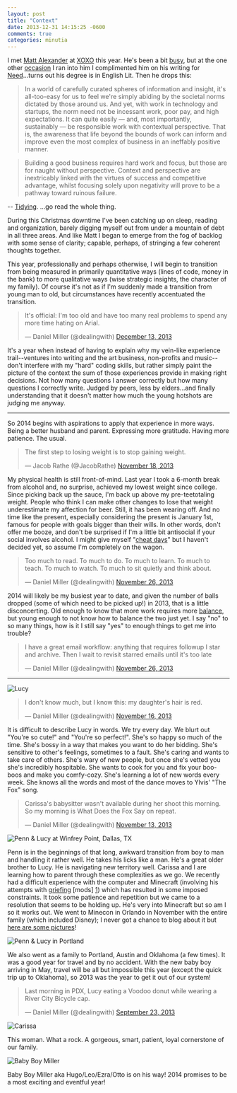 ```yaml
---
layout: post
title: "Context"
date: 2013-12-31 14:15:25 -0600
comments: true
categories: minutia
---
```


I met [Matt Alexander](http://one37.net/author/) at [XOXO](http://2013.xoxofest.com/) this year. He's been a bit [busy](https://needlifestyle.com/), but at the one other [occasion](http://instagram.com/p/hzi6qYHNnt/) I ran into him I complimented him on his writing for [Need](https://needlifestyle.com/)...turns out his degree is in English Lit. Then he drops this:

> In a world of carefully curated spheres of information and insight, it's all-too-easy for us to feel we're simply abiding by the societal norms dictated by those around us. And yet, with work in technology and startups, the norm need not be incessant work, poor pay, and high expectations. It can quite easily — and, most importantly, sustainably — be responsible work with contextual perspective. That is, the awareness that life beyond the bounds of work can inform and improve even the most complex of business in an ineffably positive manner.

> Building a good business requires hard work and focus, but those are for naught without perspective. Context and perspective are inextricably linked with the virtues of success and competitive advantage, whilst focusing solely upon negativity will prove to be a pathway toward ruinous failure.

-- [Tidying](http://one37.net/blog/30/12/2013/tidying). ...go read the whole thing.

During this Christmas downtime I've been catching up on sleep, reading and organization, barely digging myself out from under a mountain of debt in all three areas. And like Matt I began to emerge from the fog of backlog with some sense of clarity; capable, perhaps, of stringing a few coherent thoughts together.

This year, professionally and perhaps otherwise, I will begin to transition from being measured in primarily quantitative ways (lines of code, money in the bank) to more qualitative ways (wise strategic insights, the character of my family). Of course it's not as if I'm suddenly made a transition from young man to old, but circumstances have recently accentuated the transition.

<blockquote class="twitter-tweet" lang="en"><p>It&#39;s official: I&#39;m too old and have too many real problems to spend any more time hating on Arial.</p>&mdash; Daniel Miller (@dealingwith) <a href="https://twitter.com/dealingwith/statuses/411540904021729280">December 13, 2013</a></blockquote>
<script async src="//platform.twitter.com/widgets.js" charset="utf-8"></script>

It's a year when instead of having to explain why my vein-like experience trail--ventures into writing and the art business, non-profits and music--don't interfere with my "hard" coding skills, but rather simply paint the picture of the context the sum of those experiences provide in making right decisions. Not how many questions I answer correctly but how many questions I correctly write. Judged by peers, less by elders...and finally understanding that it doesn't matter how much the young hotshots are judging me anyway.

---

So 2014 begins with aspirations to apply that experience in more ways. Being a better husband and parent. Expressing more gratitude. Having more patience. The usual.

<blockquote class="twitter-tweet" lang="en"><p>The first step to losing weight is to stop gaining weight.</p>&mdash; Jacob Rathe (@JacobRathe) <a href="https://twitter.com/JacobRathe/statuses/402337546559971328">November 18, 2013</a></blockquote>
<script async src="//platform.twitter.com/widgets.js" charset="utf-8"></script>

My physical health is still front-of-mind. Last year I took a 6-month break from alcohol and, no surprise, achieved my lowest weight since college. Since picking back up the sauce, I'm back up above my pre-teetotaling weight. People who think I can make other changes to lose that weight underestimate my  affection for beer. Still, it has been wearing off. And no time like the present, especially considering the present is January 1st, famous for people with goals bigger than their wills. In other words, don't offer me booze, and don't be surprised if I'm a little bit antisocial if your social involves alcohol. I might give myself "[cheat days](https://www.google.com/search?q=cheat+day+willpower)" but I haven't decided yet, so assume I'm completely on the wagon. 

<blockquote class="twitter-tweet" lang="en"><p>Too much to read. To much to do. To much to learn. To much to teach. To much to watch. To much to sit quietly and think about.</p>&mdash; Daniel Miller (@dealingwith) <a href="https://twitter.com/dealingwith/statuses/405152367709913088">November 26, 2013</a></blockquote>
<script async src="//platform.twitter.com/widgets.js" charset="utf-8"></script>

2014 will likely be my busiest year to date, and given the number of balls dropped (some of which need to be picked up!) in 2013, that is a little disconcerting. Old enough to know that more work requires more [balance](http://frankchimero.com/blog/2013/09/the-inferno-of-independence/), but young enough to not know how to balance the two just yet. I say "no" to so many things, how is it I still say "yes" to enough things to get me into trouble?

<blockquote class="twitter-tweet" lang="en"><p>I have a great email workflow: anything that requires followup I star and archive. Then I wait to revisit starred emails until it&#39;s too late</p>&mdash; Daniel Miller (@dealingwith) <a href="https://twitter.com/dealingwith/statuses/405123737223061505">November 26, 2013</a></blockquote>
<script async src="//platform.twitter.com/widgets.js" charset="utf-8"></script>

---

![Lucy](/images/lucy_studio.jpg)

<blockquote class="twitter-tweet" lang="en"><p>I don&#39;t know much, but I know this: my daughter&#39;s hair is red.</p>&mdash; Daniel Miller (@dealingwith) <a href="https://twitter.com/dealingwith/statuses/401794681538760704">November 16, 2013</a></blockquote>
<script async src="//platform.twitter.com/widgets.js" charset="utf-8"></script>

It is difficult to describe Lucy in words. We try every day. We blurt out "You're so cute!" and "You're so perfect!". She's so happy so much of the time. She's bossy in a way that makes you want to do her bidding. She's sensitive to other's feelings, sometimes to a fault. She's caring and wants to take care of others. She's wary of new people, but once she's vetted you she's incredibly hospitable. She wants to cook for you and fix your boo-boos and make you comfy-cozy. She's learning a lot of new words every week. She knows all the words and most of the dance moves to Ylvis' "The Fox" song.

<blockquote class="twitter-tweet" lang="en"><p>Carissa&#39;s babysitter wasn&#39;t available during her shoot this morning. So my morning is What Does the Fox Say on repeat.</p>&mdash; Daniel Miller (@dealingwith) <a href="https://twitter.com/dealingwith/statuses/400647952172990464">November 13, 2013</a></blockquote>
<script async src="//platform.twitter.com/widgets.js" charset="utf-8"></script>

![Penn & Lucy at Winfrey Point, Dallas, TX](/images/penn_lucy_winfrey.jpg)

Penn is in the beginnings of that long, awkward transition from boy to man and handling it rather well. He takes his licks like a man. He's a great older brother to Lucy. He is navigating new territory well. Carissa and I are learning how to parent through these complexities as we go. We recently had a difficult experience with the computer and Minecraft (involving his attempts with [griefing](http://en.wikipedia.org/wiki/Griefer) [mods] [1]) which has resulted in some imposed constraints. It took some patience and repetition but we came to a resolution that seems to be holding up. He's very into Minecraft but so am I so it works out. We went to Minecon in Orlando in November with the entire family (which included Disney); I never got a chance to blog about it but [here are some pictures](http://www.flickr.com/photos/carissabyers/sets/72157638993354183/)!

![Penn & Lucy in Portland](/images/penn_lucy_portland_condo.jpg)

We also went as a family to Portland, Austin and Oklahoma (a few times). It was a good year for travel and by no accident. With the new baby boy arriving in May, travel will be all but impossible this year (except the quick trip up to Oklahoma), so 2013 was the year to get it out of our system!

<blockquote class="twitter-tweet" lang="en"><p>Last morning in PDX, Lucy eating a Voodoo donut while wearing a River City Bicycle cap.</p>&mdash; Daniel Miller (@dealingwith) <a href="https://twitter.com/dealingwith/statuses/382138867400196096">September 23, 2013</a></blockquote>
<script async src="//platform.twitter.com/widgets.js" charset="utf-8"></script>

![Carissa](/images/carissa_map.jpg)

This woman. What a rock. A gorgeous, smart, patient, loyal cornerstone of our family.

![Baby Boy Miller](/images/baby_boy_miller.jpg)

Baby Boy Miller aka Hugo/Leo/Ezra/Otto is on his way! 2014 promises to be a most exciting and eventful year!

[1]: http://en.wikipedia.org/wiki/Mod_(video_gaming)